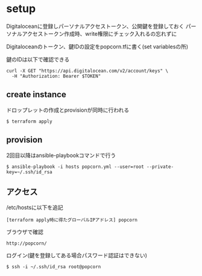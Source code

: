 # setup

Digitaloceanに登録しパーソナルアクセストークン、公開鍵を登録しておく
パーソナルアクセストークン作成時、write権限にチェック入れるの忘れずに

Digitaloceanのトークン、鍵IDの設定をpopcorn.tfに書く(set variablesの所)

鍵のIDは以下で確認できる

    curl -X GET "https://api.digitalocean.com/v2/account/keys" \
      -H "Authorization: Bearer $TOKEN"

## create instance

ドロップレットの作成とprovisionが同時に行われる

    $ terraform apply

## provision

2回目以降はansible-playbookコマンドで行う

    $ ansible-playbook -i hosts popcorn.yml --user=root --private-key=~/.ssh/id_rsa

## アクセス

/etc/hostsに以下を追記

    [terraform apply時に得たグローバルIPアドレス] popcorn

ブラウザで確認

    http://popcorn/

ログイン(鍵を登録してある場合パスワード認証はできない)

    $ ssh -i ~/.ssh/id_rsa root@popcorn
